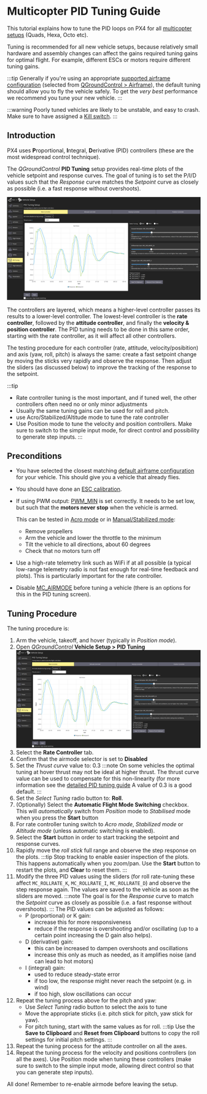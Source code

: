 # Multicopter PID Tuning Guide

This tutorial explains how to tune the PID loops on PX4 for all [multicopter setups](../airframes/airframe_reference.md#copter) (Quads, Hexa, Octo etc).

Tuning is recommended for all new vehicle setups, because relatively small hardware and assembly changes can affect the gains required tuning gains for optimal flight. For example, different ESCs or motors require different tuning gains.

:::tip
Generally if you're using an appropriate [supported airframe configuration](../airframes/airframe_reference.md#copter) (selected from [QGroundControl > Airframe](../config/airframe.md)), the default tuning should allow you to fly the vehicle safely. To get the _very best_ performance we recommend you tune your new vehicle.
:::

:::warning
Poorly tuned vehicles are likely to be unstable, and easy to crash. Make sure to have assigned a [Kill switch](../config/safety.md#emergency-switches).
:::

## Introduction

PX4 uses **P**roportional, **I**ntegral, **D**erivative (PID) controllers (these are the most widespread control technique).

The _QGroundControl_ **PID Tuning** setup provides real-time plots of the vehicle setpoint and response curves. The goal of tuning is to set the P/I/D values such that the _Response_ curve matches the _Setpoint_ curve as closely as possible (i.e. a fast response without overshoots).

![QGC Rate Controller Tuning UI](../../assets/mc_pid_tuning/qgc_mc_pid_tuning_rate_controller.png)

The controllers are layered, which means a higher-level controller passes its results to a lower-level controller. The lowest-level controller is the **rate controller**, followed by the **attitude controller**, and finally the **velocity & position controller**. The PID tuning needs to be done in this same order, starting with the rate controller, as it will affect all other controllers.

The testing procedure for each controller (rate, attitude, velocity/posibition) and axis (yaw, roll, pitch) is always the same: create a fast setpoint change by moving the sticks very rapidly and observe the response. Then adjust the sliders (as discussed below) to improve the tracking of the response to the setpoint.

:::tip
- Rate controller tuning is the most important, and if tuned well, the other controllers often need no or only minor adjustments
- Usually the same tuning gains can be used for roll and pitch.
- use Acro/Stabilized/Altitude mode to tune the rate controller
- Use Position mode to tune the velocity and position controllers. Make sure to switch to the simple input mode, for direct control and possibility to generate step inputs.
:::

## Preconditions

- You have selected the closest matching [default airframe configuration](../config/airframe.md) for your vehicle. This should give you a vehicle that already flies.
- You should have done an [ESC calibration](../advanced_config/esc_calibration.md).
- If using PWM output: [PWM_MIN](../advanced_config/parameter_reference.md#PWM_MIN) is set correctly. It needs to be set low, but such that the **motors never stop** when the vehicle is armed.

  This can be tested in [Acro mode](../flight_modes/acro_mc.md) or in [Manual/Stabilized mode](../flight_modes/manual_stabilized_mc.md):
  - Remove propellers
  - Arm the vehicle and lower the throttle to the minimum
  - Tilt the vehicle to all directions, about 60 degrees
  - Check that no motors turn off
- Use a high-rate telemetry link such as WiFi if at all possible (a typical low-range telemetry radio is not fast enough for real-time feedback and plots). This is particularly important for the rate controller.
- Disable [MC_AIRMODE](../advanced_config/parameter_reference.md#MC_AIRMODE) before tuning a vehicle (there is an options for this in the PID tuning screen).

## Tuning Procedure

The tuning procedure is:

1. Arm the vehicle, takeoff, and hover (typically in _Position mode_).
1. Open _QGroundControl_ **Vehicle Setup > PID Tuning** ![QGC Rate Controller Tuning UI](../../assets/mc_pid_tuning/qgc_mc_pid_tuning_rate_controller.png)
1. Select the **Rate Controller** tab.
1. Confirm that the airmode selector is set to **Disabled**
1. Set the *Thrust curve* value to: 0.3 :::note On some vehicles the optimal tuning at hover thrust may not be ideal at higher thrust. The thrust curve value can be used to compensate for this non-linearity (for more information see the [detailed PID tuning guide](../config_mc/pid_tuning_guide_multicopter.md#thrust-curve) A value of 0.3 is a good default.
:::
1. Set the *Select Tuning* radio button to: **Roll**.
1. (Optionally) Select the **Automatic Flight Mode Switching** checkbox. This will _automatically_ switch from _Position_ mode to _Stabilised_ mode when you press the **Start** button
1. For rate controller tuning switch to *Acro mode*, *Stabilized mode* or *Altitude mode* (unless automatic switching is enabled).
1. Select the **Start** button in order to start tracking the setpoint and response curves.
1. Rapidly move the *roll stick* full range and observe the step response on the plots. :::tip Stop tracking to enable easier inspection of the plots. This happens automatically when you zoom/pan. Use the **Start** button to restart the plots, and **Clear** to reset them.
:::
1. Modify the three PID values using the sliders (for roll rate-tuning these affect `MC_ROLLRATE_K`, `MC_ROLLRATE_I`, `MC_ROLLRATE_D`) and observe the step response again. The values are saved to the vehicle as soon as the sliders are moved. :::note The goal is for the _Response_ curve to match the _Setpoint_ curve as closely as possible (i.e. a fast response without overshoots). ::: The PID values can be adjusted as follows:
   - P (proportional) or K gain:
     - increase this for more responsiveness
     - reduce if the response is overshooting and/or oscillating (up to a certain point increasing the D gain also helps).
   - D (derivative) gain:
     - this can be increased to dampen overshoots and oscillations
     - increase this only as much as needed, as it amplifies noise (and can lead to hot motors)
   - I (integral) gain:
     - used to reduce steady-state error
     - if too low, the response might never reach the setpoint (e.g. in wind)
     - if too high, slow oscillations can occur
1. Repeat the tuning process above for the pitch and yaw:
   - Use *Select Tuning* radio button to select the axis to tune
   - Move the appropriate sticks (i.e. pitch stick for pitch, yaw stick for yaw).
   - For pitch tuning, start with the same values as for roll. :::tip Use the **Save to Clipboard** and **Reset from Clipboard** buttons to copy the roll settings for initial pitch settings.
:::
1. Repeat the tuning process for the attitude controller on all the axes.
1. Repeat the tuning process for the velocity and positions controllers (on all the axes). Use Position mode when tuning these controllers (make sure to switch to the simple input mode, allowing direct control so that you can generate step inputs).

All done! Remember to re-enable airmode before leaving the setup.
